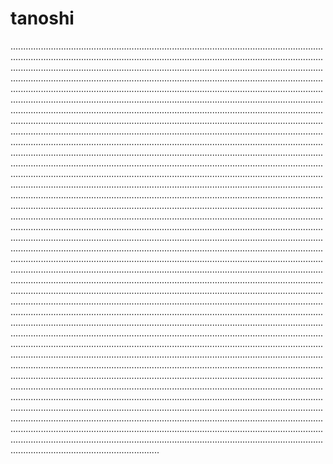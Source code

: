 # tanoshi

...................................................................................................................................................................................................................................................................................................................................................................................................................................................................................................................................................................................................................................................................................................................................................................................................................................................................................................................................................................................................................................................................................................................................................................................................................................................................................................................................................................................................................................................................................................................................................................................................................................................................................................................................................................................................................................................................................................................................................................................................................................................................................................................................................................................................................................................................................................................................................................................................................................................................................................................................................................................................................................................................................................................................................................................................................................................................................................................................................................................................................................................................................................................................................................................................................................................................................................................................................................................................................................................................................................................................................................................................................................................................................................................................................................................................................................................................................................................................................................................................................................................................................................................................................................................................................................................................................................................................................................................................................................................................................................................................................................................................................................................................................................................................................................................................................................................................................................................................................................